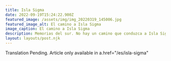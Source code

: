 ```yaml
---
title: Isla Sigma
date: 2022-09-19T15:24:22.900Z
featured_image: /assets/img/img_20220319_145006.jpg
featured_image_alt: El camino a Isla Sigma
image_caption: El camino a Isla Sigma
description: Memorias del sur. No hay un camino que conduzca a Isla Sigma, es más bien el rechazo del camino preestablecido y la decisión cruzar las puertas que se abren sin saber qué hay detrás de ellas las que conducen allí.
layout: layouts/post.njk
---
```


Translation Pending. Article only available in a.href="/es/isla-sigma"